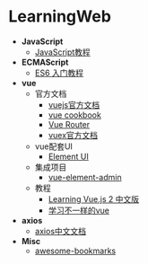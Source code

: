 # LearningWeb

- **JavaScript**
  - [JavaScript教程](https://www.liaoxuefeng.com/wiki/1022910821149312)
- **ECMAScript**
  - [ES6 入门教程](https://es6.ruanyifeng.com/)
- **vue**
  - 官方文档
    - [vuejs官方文档](https://cn.vuejs.org/v2/guide/)
    - [vue cookbook](https://cn.vuejs.org/v2/cookbook/index.html)
    - [Vue Router](https://router.vuejs.org/zh/)
    - [vuex官方文档](https://vuex.vuejs.org/zh/)
  - vue配套UI
    - [Element UI](https://element.eleme.cn/#/zh-CN)
  - 集成项目
    - [vue-element-admin](https://panjiachen.github.io/vue-element-admin-site/zh/)
  - 教程
    - [Learning Vue.js 2 中文版](https://www.bookstack.cn/read/Learning-Vuejs-2-zh_CN/README.md)
    - [学习不一样的vue](http://yangyi1024.com/2017/05/27/%E5%92%8C%E6%88%91%E4%B8%80%E8%B5%B7%E5%AD%A6vue%E5%90%A7/)
- **axios**
  - [axios中文文档](http://axios-js.com/zh-cn/docs/index.html)
- **Misc**
  - [awesome-bookmarks](https://panjiachen.github.io/awesome-bookmarks/repository/)
